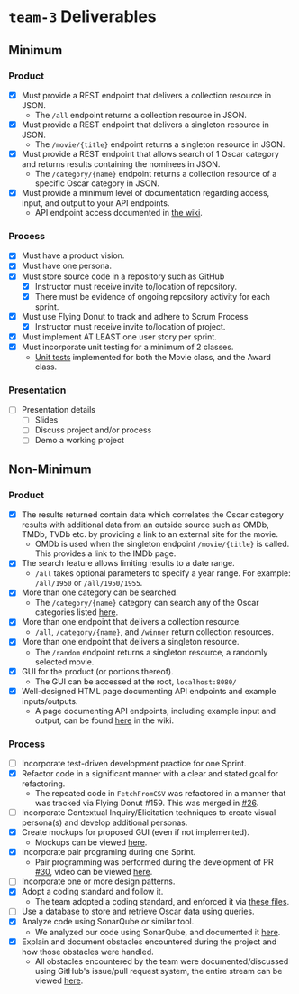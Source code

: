 # `team-3` Deliverables

## Minimum

### Product

- [x] Must provide a REST endpoint that delivers a collection resource in JSON. 
    - The `/all` endpoint returns a collection resource in JSON.
- [x] Must provide a REST endpoint that delivers a singleton resource in JSON.
    - The `/movie/{title}` endpoint returns a singleton resource in JSON.
- [x] Must provide a REST endpoint that allows search of 1 Oscar category and returns results containing the nominees in JSON.
    - The `/category/{name}` endpoint returns a collection resource of a specific Oscar category in JSON.
- [x] Must provide a minimum level of documentation regarding access, input, and output to your API endpoints. 
    - API endpoint access documented in [the wiki](https://github.com/zedchance/oscars/wiki/Endpoints).

### Process

- [x] Must have a product vision.
- [x] Must have one persona.
- [x] Must store source code in a repository such as GitHub
    - [x] Instructor must receive invite to/location of repository.
    - [x] There must be evidence of ongoing repository activity for each sprint.
- [x] Must use Flying Donut to track and adhere to Scrum Process
    - [x] Instructor must receive invite to/location of project.
- [x] Must implement AT LEAST one user story per sprint.
- [x] Must incorporate unit testing for a minimum of 2 classes.
    - [Unit tests](https://github.com/zedchance/oscars/tree/master/src/test/java/api) implemented for both the Movie class, and the Award class.

### Presentation

- [ ] Presentation details 
    - [ ] Slides
    - [ ] Discuss project and/or process
    - [ ] Demo a working project

## Non-Minimum

### Product

- [x] The results returned contain data which correlates the Oscar category results with additional data from an outside source such as OMDb, TMDb, TVDb etc. by providing a link to an external site for the movie.
    - OMDb is used when the singleton endpoint `/movie/{title}` is called. This provides a link to the IMDb page.
- [x] The search feature allows limiting results to a date range.
    - `/all` takes optional parameters to specify a year range. For example: `/all/1950` or `/all/1950/1955`.
- [x] More than one category can be searched.
    - The `/category/{name}` category can search any of the Oscar categories listed [here](https://github.com/zedchance/oscars/wiki/Endpoints#category).
- [x] More than one endpoint that delivers a collection resource.
    - `/all`, `/category/{name}`, and `/winner` return collection resources.
- [x] More than one endpoint that delivers a singleton resource.
    - The `/random` endpoint returns a singleton resource, a randomly selected movie.
- [x] GUI for the product (or portions thereof).
    - The GUI can be accessed at the root, `localhost:8080/`
- [x] Well-designed HTML page documenting API endpoints and example inputs/outputs.
    - A page documenting API endpoints, including example input and output, can be found [here](https://github.com/zedchance/oscars/wiki/Endpoints) in the wiki.

### Process

- [ ] Incorporate test-driven development practice for one Sprint.
- [x] Refactor code in a significant manner with a clear and stated goal for refactoring.
    - The repeated code in `FetchFromCSV` was refactored in a manner that was tracked via Flying Donut #159. This was merged in [#26](https://github.com/zedchance/oscars/pull/26).
- [ ] Incorporate Contextual Inquiry/Elicitation techniques to create visual persona(s) and develop additional personas.
- [x] Create mockups for proposed GUI (even if not implemented).
    - Mockups can be viewed [here](https://github.com/zedchance/oscars/wiki/Mockups).
- [x] Incorporate pair programing during one Sprint.
    - Pair programming was performed during the development of PR [#30](https://github.com/zedchance/oscars/pull/30), video can be viewed [here]().
- [ ] Incorporate one or more design patterns.
- [x] Adopt a coding standard and follow it.
    - The team adopted a coding standard, and enforced it via [these files](.idea/codeStyles).
- [ ] Use a database to store and retrieve Oscar data using queries.
- [x] Analyze code using SonarQube or similar tool.
    - We analyzed our code using SonarQube, and documented it [here](https://github.com/zedchance/oscars/wiki/SonarQube-analysis).
- [x] Explain and document obstacles encountered during the project and how those obstacles were handled.
    - All obstacles encountered by the team were documented/discussed using GitHub's issue/pull request system, the entire stream can be viewed [here](https://github.com/zedchance/oscars/issues?q=).

